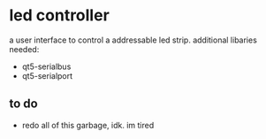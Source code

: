 # led controller

a user interface to control a addressable led strip.
additional libaries needed:
+ qt5-serialbus
+ qt5-serialport

## to do
+ redo all of this garbage, idk.
  im tired
